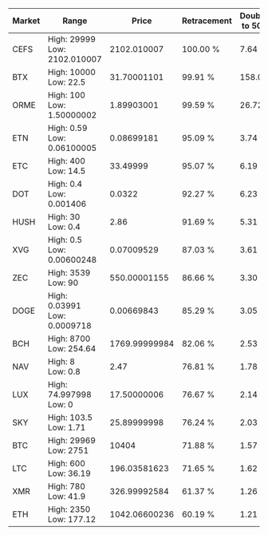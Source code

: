 | Market | Range | Price| Retracement | Doubles to 50% |
| --- | --- | --- | --- | --- |
| CEFS | High: 29999<br />Low: 2102.010007 | 2102.010007 | 100.00 % | 7.64 |
| BTX | High: 10000<br />Low: 22.5 | 31.70001101 | 99.91 % | 158.08 |
| ORME | High: 100<br />Low: 1.50000002 | 1.89903001 | 99.59 % | 26.72 |
| ETN | High: 0.59<br />Low: 0.06100005 | 0.08699181 | 95.09 % | 3.74 |
| ETC | High: 400<br />Low: 14.5 | 33.49999 | 95.07 % | 6.19 |
| DOT | High: 0.4<br />Low: 0.001406 | 0.0322 | 92.27 % | 6.23 |
| HUSH | High: 30<br />Low: 0.4 | 2.86 | 91.69 % | 5.31 |
| XVG | High: 0.5<br />Low: 0.00600248 | 0.07009529 | 87.03 % | 3.61 |
| ZEC | High: 3539<br />Low: 90 | 550.00001155 | 86.66 % | 3.30 |
| DOGE | High: 0.03991<br />Low: 0.0009718 | 0.00669843 | 85.29 % | 3.05 |
| BCH | High: 8700<br />Low: 254.64 | 1769.99999984 | 82.06 % | 2.53 |
| NAV | High: 8<br />Low: 0.8 | 2.47 | 76.81 % | 1.78 |
| LUX | High: 74.997998<br />Low: 0 | 17.50000006 | 76.67 % | 2.14 |
| SKY | High: 103.5<br />Low: 1.71 | 25.89999998 | 76.24 % | 2.03 |
| BTC | High: 29969<br />Low: 2751 | 10404 | 71.88 % | 1.57 |
| LTC | High: 600<br />Low: 36.19 | 196.03581623 | 71.65 % | 1.62 |
| XMR | High: 780<br />Low: 41.9 | 326.99992584 | 61.37 % | 1.26 |
| ETH | High: 2350<br />Low: 177.12 | 1042.06600236 | 60.19 % | 1.21 |
